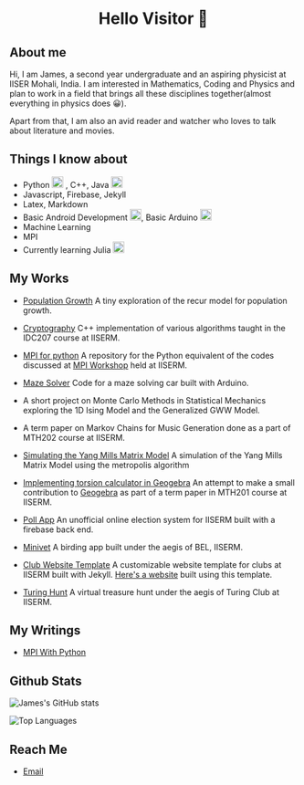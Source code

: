 <h1 align="center">Hello Visitor 👋</h1> 

## About me

Hi, I am James, a second year undergraduate and an aspiring physicist at IISER Mohali, India. I am interested in Mathematics, Coding and Physics and plan to work in a field that brings all these disciplines together(almost everything in physics does 😀). 

Apart from that, I am also an avid reader and watcher who loves to talk about literature and movies.

## Things I know about

- Python <img src="https://icons.iconarchive.com/icons/cornmanthe3rd/plex/256/Other-python-icon.png" alt="python" width="20" height="20"/> , C++, Java <img src="https://icons.iconarchive.com/icons/dakirby309/simply-styled/256/Java-icon.png" alt="Java" width="20" height="20"/>
- Javascript, Firebase, Jekyll
- Latex, Markdown
- Basic Android Development <img src="https://icons.iconarchive.com/icons/martz90/circle/128/android-icon.png" width="20" height="20">, Basic Arduino <img src="https://camo.githubusercontent.com/b3a1cdd20d0f308634ddd4598cdaa729c2d77047f51e66fa7206b9b4bac94c23/68747470733a2f2f63646e2e776f726c64766563746f726c6f676f2e636f6d2f6c6f676f732f61726475696e6f2d312e737667" width="20" height="20">
- Machine Learning
- MPI
- Currently learning Julia <img src="https://icons.iconarchive.com/icons/papirus-team/papirus-apps/128/julia-icon.png" width="20" height="20">

## My Works

- [Population Growth](https://github.com/James471/Population-Growth-Model) A tiny exploration of the recur model for population growth.

- [Cryptography](https://github.com/James471/IDC207) C++ implementation of various algorithms taught in the IDC207 course at IISERM.
- [MPI for python](https://github.com/James471/MPI_For_Python) A repository for the Python equivalent of the codes discussed at [MPI Workshop](https://sites.google.com/view/mpi-workshop/) held at IISERM.
- [Maze Solver](https://github.com/James471/Arduino) Code for a maze solving car built with Arduino.
- A short project on Monte Carlo Methods in Statistical Mechanics exploring the 1D Ising Model and the Generalized GWW Model.
- A term paper on Markov Chains for Music Generation done as a part of MTH202 course at IISERM.
- [Simulating the Yang Mills Matrix Model](https://github.com/James471/YangMillsModel) A simulation of the Yang Mills Matrix Model using the metropolis algorithm
- [Implementing torsion calculator in Geogebra](https://github.com/James471/geogebra) An attempt to make a small contribution to [Geogebra](https://www.geogebra.org) as part of a term paper in MTH201 course at IISERM.
- [Poll App](https://iiserm.github.io/poll-app) An unofficial online election system for IISERM built with a firebase back end.
- [Minivet](http://manjarijain.net/Minivet.html) A birding app built under the aegis of BEL, IISERM.
- [Club Website Template](https://github.com/James471/club-website-template) A customizable website template for clubs at IISERM built with Jekyll. [Here's a website](https://James471.github.io/club-website-template) built using this template.
- [Turing Hunt](https://github.com/James471/turing-hunt) A virtual treasure hunt under the aegis of Turing Club at IISERM.

## My Writings

- [MPI With Python](https://james471.medium.com/mpi-with-python-1e02bea43b7c)

## Github Stats

![James's GitHub stats](https://github-readme-stats.vercel.app/api?username=James471&count_private=true&show_icons=true&theme=dark&include_all_commits=true)

![Top Languages](https://github-readme-stats.vercel.app/api/top-langs/?username=James471&layout=compact&theme=dark)

## Reach Me

- [Email](mailto:ms19117@iisermohali.ac.in)

<!--
**James471/James471** is a ✨ _special_ ✨ repository because its `README.md` (this file) appears on your GitHub profile.

Here are some ideas to get you started:

- 🔭 I’m currently working on ...
- 🌱 I’m currently learning ...
- 👯 I’m looking to collaborate on ...
- 🤔 I’m looking for help with ...
- 💬 Ask me about ...
- 📫 How to reach me: ...
- 😄 Pronouns: ...
- ⚡ Fun fact: ...
-->
